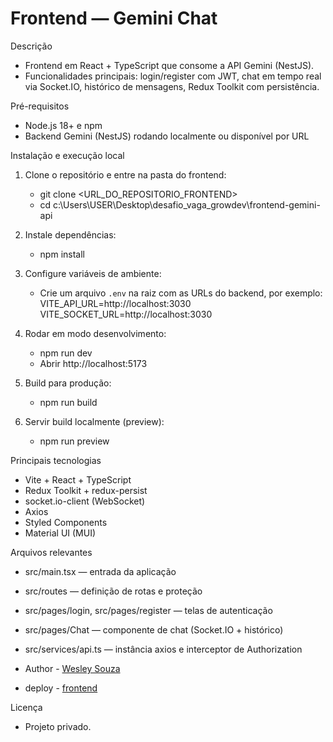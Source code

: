 # Frontend — Gemini Chat

Descrição

- Frontend em React + TypeScript que consome a API Gemini (NestJS).
- Funcionalidades principais: login/register com JWT, chat em tempo real via Socket.IO, histórico de mensagens, Redux Toolkit com persistência.

Pré-requisitos

- Node.js 18+ e npm
- Backend Gemini (NestJS) rodando localmente ou disponível por URL

Instalação e execução local

1. Clone o repositório e entre na pasta do frontend:

   - git clone <URL_DO_REPOSITORIO_FRONTEND>
   - cd c:\Users\USER\Desktop\desafio_vaga_growdev\frontend-gemini-api

2. Instale dependências:

   - npm install

3. Configure variáveis de ambiente:

   - Crie um arquivo `.env` na raiz com as URLs do backend, por exemplo:
     VITE_API_URL=http://localhost:3030
     VITE_SOCKET_URL=http://localhost:3030

4. Rodar em modo desenvolvimento:

   - npm run dev
   - Abrir http://localhost:5173

5. Build para produção:

   - npm run build

6. Servir build localmente (preview):
   - npm run preview

Principais tecnologias

- Vite + React + TypeScript
- Redux Toolkit + redux-persist
- socket.io-client (WebSocket)
- Axios
- Styled Components
- Material UI (MUI)

Arquivos relevantes

- src/main.tsx — entrada da aplicação
- src/routes — definição de rotas e proteção
- src/pages/login, src/pages/register — telas de autenticação
- src/pages/Chat — componente de chat (Socket.IO + histórico)
- src/services/api.ts — instância axios e interceptor de Authorization

- Author - [Wesley Souza](https://www.linkedin.com/in/wesley-souza-/)

- deploy - [frontend](https://app-mentorize-three.vercel.app/)

Licença

- Projeto privado.
